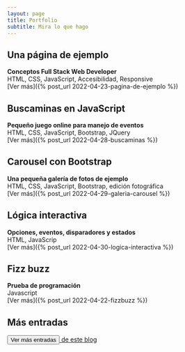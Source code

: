 ```yaml
---
layout: page
title: Portfolio
subtitle: Mira lo que hago
---
```

Una página de ejemplo
---------------------
**Conceptos Full Stack Web Developer**  
HTML, CSS, JavaScript, Accesibilidad, Responsive  
[Ver más]({% post_url 2022-04-23-pagina-de-ejemplo %})

Buscaminas en JavaScript
------------------------
**Pequeño juego online para manejo de eventos**  
HTML, CSS, JavaScript, Bootstrap, JQuery  
[Ver más]({% post_url 2022-04-28-buscaminas %})

Carousel con Bootstrap
----------------------
**Una pequeña galería de fotos de ejemplo**  
HTML, CSS, JavaScript, Bootstrap, edición fotográfica  
[Ver más]({% post_url 2022-04-29-galeria-carousel %})

Lógica interactiva
------------------
**Opciones, eventos, disparadores y estados**  
HTML, JavaScrip  
[Ver más]({% post_url 2022-04-30-logica-interactiva %})

Fizz buzz
---------
**Prueba de programación**  
Javascript  
[Ver más]({% post_url 2022-04-22-fizzbuzz %})

Más entradas
------------
[<button>Ver más entradas</button> de este blog](index.html)


